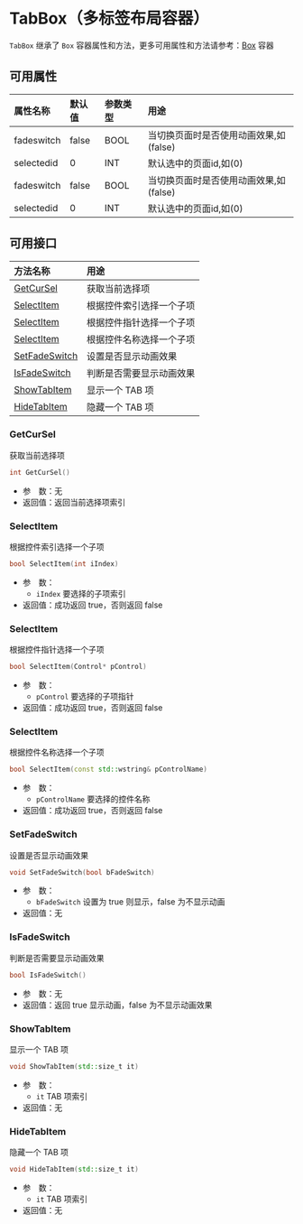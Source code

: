 # TabBox（多标签布局容器）

`TabBox` 继承了 `Box` 容器属性和方法，更多可用属性和方法请参考：[Box](Box.md) 容器

## 可用属性

| 属性名称 | 默认值 | 参数类型 | 用途 |
| :--- | :--- | :--- | :--- |
| fadeswitch | false | BOOL | 当切换页面时是否使用动画效果,如(false) |
| selectedid | 0 | INT | 默认选中的页面id,如(0) |
| fadeswitch | false | BOOL | 当切换页面时是否使用动画效果,如(false) |
| selectedid | 0 | INT | 默认选中的页面id,如(0) |

## 可用接口

| 方法名称 | 用途 |
| :--- | :--- |
| [GetCurSel](#GetCurSel) | 获取当前选择项 |
| [SelectItem](#SelectItem) | 根据控件索引选择一个子项 |
| [SelectItem](#SelectItem) | 根据控件指针选择一个子项 |
| [SelectItem](#SelectItem) | 根据控件名称选择一个子项 |
| [SetFadeSwitch](#SetFadeSwitch) | 设置是否显示动画效果 |
| [IsFadeSwitch](#IsFadeSwitch) | 判断是否需要显示动画效果 |
| [ShowTabItem](#ShowTabItem) | 显示一个 TAB 项 |
| [HideTabItem](#HideTabItem) | 隐藏一个 TAB 项 |

### GetCurSel

获取当前选择项

```cpp
int GetCurSel()
```

 - 参&emsp;数：无  
 - 返回值：返回当前选择项索引

### SelectItem

根据控件索引选择一个子项

```cpp
bool SelectItem(int iIndex)
```

 - 参&emsp;数：  
    - `iIndex` 要选择的子项索引
 - 返回值：成功返回 true，否则返回 false

### SelectItem

根据控件指针选择一个子项

```cpp
bool SelectItem(Control* pControl)
```

 - 参&emsp;数：  
    - `pControl` 要选择的子项指针
 - 返回值：成功返回 true，否则返回 false

### SelectItem

根据控件名称选择一个子项

```cpp
bool SelectItem(const std::wstring& pControlName)
```

 - 参&emsp;数：  
    - `pControlName` 要选择的控件名称
 - 返回值：成功返回 true，否则返回 false

### SetFadeSwitch

设置是否显示动画效果

```cpp
void SetFadeSwitch(bool bFadeSwitch)
```

 - 参&emsp;数：  
    - `bFadeSwitch` 设置为 true 则显示，false 为不显示动画
 - 返回值：无

### IsFadeSwitch

判断是否需要显示动画效果

```cpp
bool IsFadeSwitch()
```

 - 参&emsp;数：无  
 - 返回值：返回 true 显示动画，false 为不显示动画效果

### ShowTabItem

显示一个 TAB 项

```cpp
void ShowTabItem(std::size_t it)
```

 - 参&emsp;数：  
    - `it` TAB 项索引
 - 返回值：无

### HideTabItem

隐藏一个 TAB 项

```cpp
void HideTabItem(std::size_t it)
```

 - 参&emsp;数：  
    - `it` TAB 项索引
 - 返回值：无